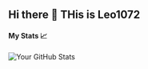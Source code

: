 ## Hi there 👋 THis is Leo1072

<!--
**Leo1072/Leo1072** is a ✨ _special_ ✨ repository because its `README.md` (this file) appears on your GitHub profile.

Here are some ideas to get you started:

- 🔭 I’m currently working on ...
- 🌱 I’m currently learning ...
- 👯 I’m looking to collaborate on ...
- 🤔 I’m looking for help with ...
- 💬 Ask me about ...
- 📫 How to reach me: ...
- 😄 Pronouns: ...
- ⚡ Fun fact: ...
-->
#### My Stats 📈
![Your GitHub Stats](https://github-readme-stats.vercel.app/api?username=Leo1072&show_icons=true&theme=tokyonight)
